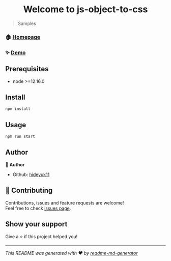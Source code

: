 <h1 align="center">Welcome to js-object-to-css</h1>

> Samples

### 🏠 [Homepage](https://github.com/hideyuk1/js-object-to-css)

### ✨ [Demo]()

## Prerequisites

- node >=12.16.0

## Install

```sh
npm install
```

## Usage

```sh
npm run start
```

## Author

👤 **Author**

* Github: [hideyuk11](https://github.com/hideyuk1)

## 🤝 Contributing

Contributions, issues and feature requests are welcome!<br />Feel free to check [issues page](https://github.com/hideyuk1/js-object-to-css/issues).

## Show your support

Give a ⭐️ if this project helped you!

***
_This README was generated with ❤️ by [readme-md-generator](https://github.com/kefranabg/readme-md-generator)_